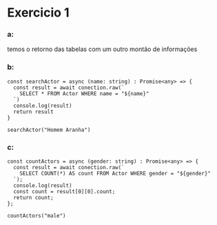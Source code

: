 # **Exercicio 1**
### **a:**
temos o retorno das tabelas com um outro montão de informações

### **b:**
~~~~
const searchActor = async (name: string) : Promise<any> => {
  const result = await conection.raw(`
    SELECT * FROM Actor WHERE name = "${name}"
  `)
  console.log(result)
  return result
}

searchActor("Homem Aranha")
~~~~

### **c:**
~~~~
const countActors = async (gender: string) : Promise<any> => {
  const result = await conection.raw(`
    SELECT COUNT(*) AS count FROM Actor WHERE gender = "${gender}"
  `);
  console.log(result)
  const count = result[0][0].count;
  return count;
};

countActors("male")
~~~~




